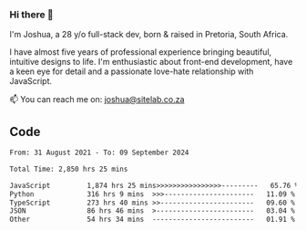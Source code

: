 ### Hi there 👋

I'm Joshua, a 28 y/o full-stack dev, born & raised in Pretoria, South Africa. 

I have almost five years of professional experience bringing beautiful, intuitive designs to life. I'm enthusiastic about front-end development, have a keen eye for detail and a passionate love-hate relationship with JavaScript.

📫 You can reach me on: joshua@sitelab.co.za

## **Code**

<!--START_SECTION:waka-->

```txt
From: 31 August 2021 - To: 09 September 2024

Total Time: 2,850 hrs 25 mins

JavaScript         1,874 hrs 25 mins>>>>>>>>>>>>>>>>---------   65.76 %
Python             316 hrs 9 mins  >>>----------------------   11.09 %
TypeScript         273 hrs 40 mins >>-----------------------   09.60 %
JSON               86 hrs 46 mins  >------------------------   03.04 %
Other              54 hrs 34 mins  -------------------------   01.91 %
```

<!--END_SECTION:waka-->
